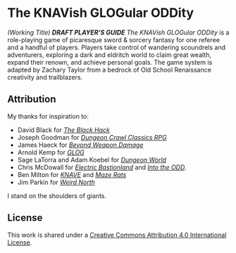 # The KNAVish GLOGular ODDity
*(Working Title)*
***DRAFT PLAYER’S GUIDE***
*The KNAVish GLOGular ODDity* is a role-playing game of picaresque sword & sorcery fantasy for one referee and a handful of players. Players take control of wandering scoundrels and adventurers, exploring a dark and eldritch world to claim great wealth, expand their renown, and achieve personal goals. The game system is adapted by Zachary Taylor from a bedrock of Old School Renaissance creativity and trailblazers.
## Attribution 
My thanks for inspiration to:
- David Black for [*The Black Hack*](http://dngnsndrgns.blogspot.com)
- Joseph Goodman for [*Dungeon Crawl Classics RPG*](https://goodman-games.com/dungeon-crawl-classics-rpg/)
- James Haeck for [*Beyond Weapon Damage*](https://koboldpress.com/kpstore/product/beyond-damage-dice-new-weapon-options-for-5th-edition/)
- Arnold Kemp for [*GLOG*](http://goblinpunch.blogspot.com/2016/05/the-glog.html)
- Sage LaTorra and Adam Koebel for [*Dungeon World*](http://rpg.drivethrustuff.com/product/108028/Dungeon-World)
- Chris McDowall for [*Electric Bastionland*](https://chrismcdee.itch.io/electric-bastionland) and [*Into the ODD*](https://www.drivethrurpg.com/product/145536/Into-the-Odd).
- Ben Milton for [*KNAVE*](https://www.drivethrurpg.com/product/250888/Knave) and [*Maze Rats*](https://www.drivethrurpg.com/product/197158/Maze-Rats)
- Jim Parkin for [*Weird North*](https://www.drivethrurpg.com/product/324238/Weird-North)

I stand on the shoulders of giants.
## License
This work is shared under a [Creative Commons Attribution 4.0 International License](http://creativecommons.org/licenses/by/4.0/).

